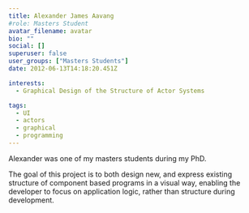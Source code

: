 ```yaml
---
title: Alexander James Aavang
#role: Masters Student
avatar_filename: avatar
bio: ""
social: []
superuser: false
user_groups: ["Masters Students"]
date: 2012-06-13T14:18:20.451Z

interests:
  - Graphical Design of the Structure of Actor Systems

tags:
  - UI
  - actors
  - graphical 
  - programming
---
```

Alexander was one of my masters students during my PhD.

The goal of this project is to both design new, and express existing structure of component based programs in a visual way, enabling the developer to focus on application logic, rather than structure during development.
